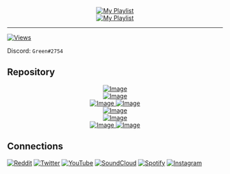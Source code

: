 <div align="center">
  <a href="https://open.spotify.com/playlist/2OXnOc6aF0pAINuPXed2c9">
    <img src="https://img.shields.io/badge/Collection Of Music %22VGJR%22-gray?style=for-the-badge&logo=spotify" alt="My Playlist"/>
  </a>
</div>
<div align="center">
<a href="https://open.spotify.com/playlist/1BcT9tREKdmRlqBRUPA1PL">
    <img src="https://img.shields.io/badge/Collection Of Music %22VGJR%22 (Chill)-gray?style=for-the-badge&logo=spotify&logoColor=yellow" alt="My Playlist"/>
  </a>
</div>

___

[![Views](https://komarev.com/ghpvc/?username=GreenVGJR&color=yellow)](https://github.com/GreenVGJR)

Discord: `Green#2754`

## Repository

<div align="center">
  <a href="https://github.com/GreenVGJR/amc-aoijs">
    <img src="https://github-readme-stats.vercel.app/api/pin/?username=greenvgjr&repo=amc-aoijs&theme=dark" alt="Image"/>
  </a>
</div>
<div align="center">
  <a href="https://github.com/GreenVGJR/amc-aoijs">
    <img src="https://img.shields.io/github/languages/code-size/GreenVGJR/amc-aoijs?color=purple&label=Code Size" alt="Image"/>
  </a>
</div>
<div align="center">
  <a href="https://github.com/GreenVGJR/amc-aoijs">
    <img src="https://img.shields.io/github/repo-size/GreenVGJR/amc-aoijs?color=blue&label=Repo Size" alt="Image"/>
  </a>
 <a href="https://github.com/GreenVGJR/amc-aoijs">
    <img src="https://img.shields.io/tokei/lines/github/GreenVGJR/amc-aoijs?color=orange&label=Total Lines" alt="Image"/>
  </a>
</div>
<div align="center">
  <a href="https://github.com/GreenVGJR/amc-aoijs/archive/refs/heads/handler-v5.zip">
    <img src="https://img.shields.io/badge/Download (Default)-gray?style=for-the-badge&logo=github&color=black" alt="Image"/>
  </a>
</div>

<div align="center">
  <a href="https://github.com/GreenVGJR/lti-listapi">
    <img src="https://github-readme-stats.vercel.app/api/pin/?username=greenvgjr&repo=lti-listapi&theme=dark" alt="Image"/>
  </a>
</div>
<div align="center">
  <a href="https://github.com/GreenVGJR/lti-listapi">
    <img src="https://img.shields.io/github/repo-size/GreenVGJR/lti-listapi?color=blue&label=Repo Size" alt="Image"/>
  </a>
 <a href="https://github.com/GreenVGJR/lti-listapi">
    <img src="https://img.shields.io/tokei/lines/github/GreenVGJR/lti-listapi?color=orange&label=Total Lines" alt="Image"/>
  </a>
</div>

## Connections

[![Reddit](https://img.shields.io/badge/Reddit-orange?style=for-the-badge&logo=reddit&color=gray)](https://www.reddit.com/u/GreenVGJR)
[![Twitter](https://img.shields.io/badge/Twitter-aqua?style=for-the-badge&logo=twitter&color=blue)](https://twitter.com/Green_VGJR)
[![YouTube](https://img.shields.io/badge/Youtube-red?style=for-the-badge&logo=youtube&color=red)](https://youtube.com/channel/UCdlsEyCqufjpgB4JRb8n9qA)
[![SoundCloud](https://img.shields.io/badge/Soundcloud-orange?style=for-the-badge&logo=soundcloud&color=gray)](https://soundcloud.com/greenvgjr)
[![Spotify](https://img.shields.io/badge/Spotify-green?style=for-the-badge&logo=spotify&color=green)](https://open.spotify.com/user/uz2gmmfdw7gxcofnb3843pju5)
[![Instagram](https://img.shields.io/badge/Instagram-black?style=for-the-badge&logo=instagram&color=black)](https://www.instagram.com/green._vgjr)
